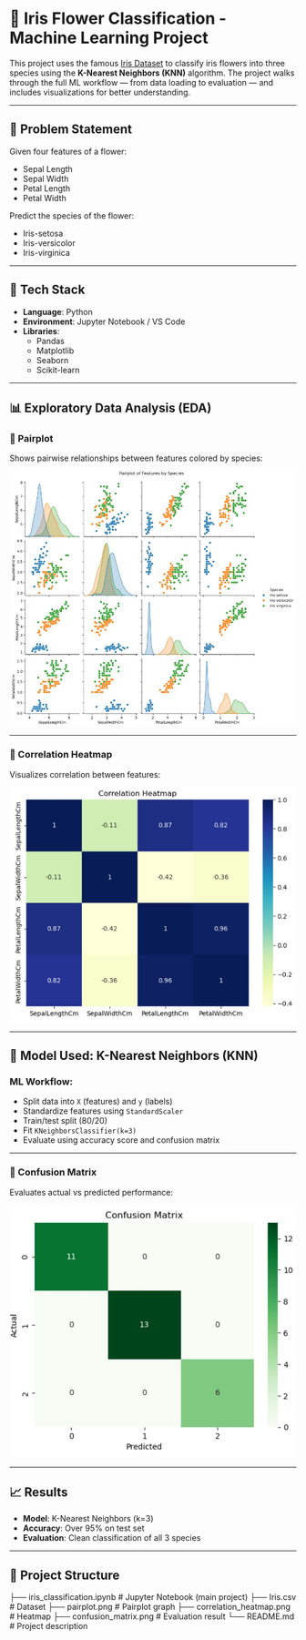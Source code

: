 # 🌸 Iris Flower Classification - Machine Learning Project

This project uses the famous [Iris Dataset](https://en.wikipedia.org/wiki/Iris_flower_data_set) to classify iris flowers into three species using the **K-Nearest Neighbors (KNN)** algorithm. The project walks through the full ML workflow — from data loading to evaluation — and includes visualizations for better understanding.

---

## 📌 Problem Statement

Given four features of a flower:
- Sepal Length
- Sepal Width
- Petal Length
- Petal Width

Predict the species of the flower:
- Iris-setosa
- Iris-versicolor
- Iris-virginica

---

## 🚀 Tech Stack

- **Language**: Python  
- **Environment**: Jupyter Notebook / VS Code  
- **Libraries**:  
  - Pandas  
  - Matplotlib  
  - Seaborn  
  - Scikit-learn

---

## 📊 Exploratory Data Analysis (EDA)

### 🔹 Pairplot

Shows pairwise relationships between features colored by species:

![Pairplot](pairplot.png.jpg)

---

### 🔹 Correlation Heatmap

Visualizes correlation between features:

![Correlation Heatmap](correlation_heatmap.png.jpg)

---

## 🤖 Model Used: K-Nearest Neighbors (KNN)

### ML Workflow:
- Split data into `X` (features) and `y` (labels)
- Standardize features using `StandardScaler`
- Train/test split (80/20)
- Fit `KNeighborsClassifier(k=3)`
- Evaluate using accuracy score and confusion matrix

---

### 🔹 Confusion Matrix

Evaluates actual vs predicted performance:

![Confusion Matrix](confusion_matrix.png.jpg)

---

## 📈 Results

- **Model**: K-Nearest Neighbors (k=3)
- **Accuracy**: Over 95% on test set
- **Evaluation**: Clean classification of all 3 species

---

## 📁 Project Structure
├── iris_classification.ipynb # Jupyter Notebook (main project)
├── Iris.csv # Dataset
├── pairplot.png # Pairplot graph
├── correlation_heatmap.png # Heatmap
├── confusion_matrix.png # Evaluation result
└── README.md # Project description
